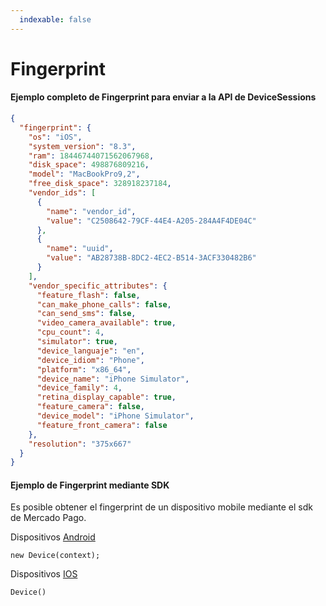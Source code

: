```yaml
---
  indexable: false
---
```


# Fingerprint

#### Ejemplo completo de Fingerprint para enviar a la API de DeviceSessions

```json
{
  "fingerprint": {
    "os": "iOS",
    "system_version": "8.3",
    "ram": 18446744071562067968,
    "disk_space": 498876809216,
    "model": "MacBookPro9,2",
    "free_disk_space": 328918237184,
    "vendor_ids": [
      {
        "name": "vendor_id",
        "value": "C2508642-79CF-44E4-A205-284A4F4DE04C"
      },
      {
        "name": "uuid",
        "value": "AB28738B-8DC2-4EC2-B514-3ACF330482B6"
      }
    ],
    "vendor_specific_attributes": {
      "feature_flash": false,
      "can_make_phone_calls": false,
      "can_send_sms": false,
      "video_camera_available": true,
      "cpu_count": 4,
      "simulator": true,
      "device_languaje": "en",
      "device_idiom": "Phone",
      "platform": "x86_64",
      "device_name": "iPhone Simulator",
      "device_family": 4,
      "retina_display_capable": true,
      "feature_camera": false,
      "device_model": "iPhone Simulator",
      "feature_front_camera": false
    },
    "resolution": "375x667"
  }
}
```

#### Ejemplo de Fingerprint mediante SDK

Es posible obtener el fingerprint de un dispositivo mobile mediante el sdk de Mercado Pago.

Dispositivos [Android](https://github.com/mercadopago/px-android)
```android
new Device(context);
```

Dispositivos [IOS](https://github.com/mercadopago/px-ios)
```iOS
Device()
```